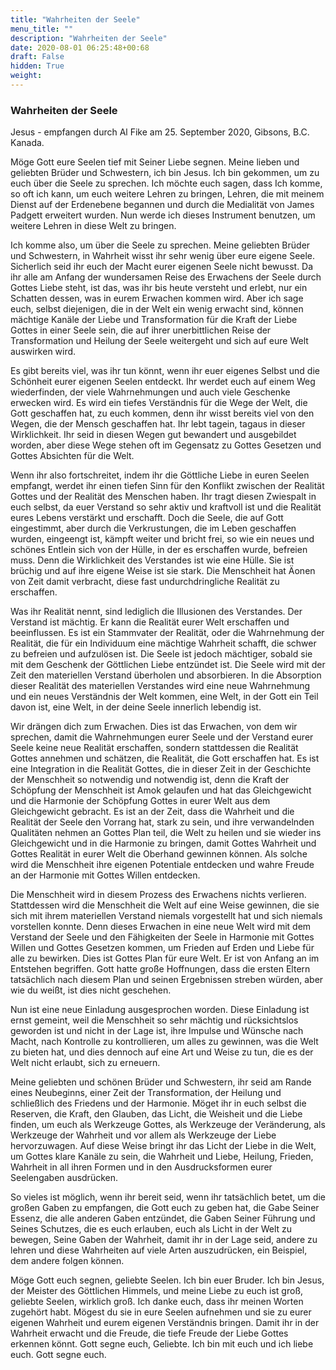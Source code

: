 ```yaml
---
title: "Wahrheiten der Seele"
menu_title: ""
description: "Wahrheiten der Seele"
date: 2020-08-01 06:25:48+00:68
draft: False
hidden: True
weight:
---
```

### Wahrheiten der Seele

Jesus - empfangen durch Al Fike am 25. September 2020, Gibsons, B.C. Kanada.

Möge Gott eure Seelen tief mit Seiner Liebe segnen. Meine lieben und geliebten Brüder und Schwestern, ich bin Jesus. Ich bin gekommen, um zu euch über die Seele zu sprechen. Ich möchte euch sagen, dass Ich komme, so oft ich kann, um euch weitere Lehren zu bringen, Lehren, die mit meinem Dienst auf der Erdenebene begannen und durch die Medialität von James Padgett erweitert wurden. Nun werde ich dieses Instrument benutzen, um weitere Lehren in diese Welt zu bringen.

Ich komme also, um über die Seele zu sprechen. Meine geliebten Brüder und Schwestern, in Wahrheit wisst ihr sehr wenig über eure eigene Seele. Sicherlich seid ihr euch der Macht eurer eigenen Seele nicht bewusst. Da ihr alle am Anfang der wundersamen Reise des Erwachens der Seele durch Gottes Liebe steht, ist das, was ihr bis heute versteht und erlebt, nur ein Schatten dessen, was in eurem Erwachen kommen wird. Aber ich sage euch, selbst diejenigen, die in der Welt ein wenig erwacht sind, können mächtige Kanäle der Liebe und Transformation für die Kraft der Liebe Gottes in einer Seele sein, die auf ihrer unerbittlichen Reise der Transformation und Heilung der Seele weitergeht und sich auf eure Welt auswirken wird.

Es gibt bereits viel, was ihr tun könnt, wenn ihr euer eigenes Selbst und die Schönheit eurer eigenen Seelen entdeckt. Ihr werdet euch auf einem Weg wiederfinden, der viele Wahrnehmungen und auch viele Geschenke erwecken wird. Es wird ein tiefes Verständnis für die Wege der Welt, die Gott geschaffen hat, zu euch kommen, denn ihr wisst bereits viel von den Wegen, die der Mensch geschaffen hat. Ihr lebt tagein, tagaus in dieser Wirklichkeit. Ihr seid in diesen Wegen gut bewandert und ausgebildet worden, aber diese Wege stehen oft im Gegensatz zu Gottes Gesetzen und Gottes Absichten für die Welt.

Wenn ihr also fortschreitet, indem ihr die Göttliche Liebe in euren Seelen empfangt, werdet ihr einen tiefen Sinn für den Konflikt zwischen der Realität Gottes und der Realität des Menschen haben. Ihr tragt diesen Zwiespalt in euch selbst, da euer Verstand so sehr aktiv und kraftvoll ist und die Realität eures Lebens verstärkt und erschafft. Doch die Seele, die auf Gott eingestimmt, aber durch die Verkrustungen, die im Leben geschaffen wurden, eingeengt ist, kämpft weiter und bricht frei, so wie ein neues und schönes Entlein sich von der Hülle, in der es erschaffen wurde, befreien muss. Denn die Wirklichkeit des Verstandes ist wie eine Hülle. Sie ist brüchig und auf ihre eigene Weise ist sie stark. Die Menschheit hat Äonen von Zeit damit verbracht, diese fast undurchdringliche Realität zu erschaffen.

Was ihr Realität nennt, sind lediglich die Illusionen des Verstandes. Der Verstand ist mächtig. Er kann die Realität eurer Welt erschaffen und beeinflussen. Es ist ein Stammvater der Realität, oder die Wahrnehmung der Realität, die für ein Individuum eine mächtige Wahrheit schafft, die schwer zu befreien und aufzulösen ist. Die Seele ist jedoch mächtiger, sobald sie mit dem Geschenk der Göttlichen Liebe entzündet ist. Die Seele wird mit der Zeit den materiellen Verstand überholen und absorbieren. In die Absorption dieser Realität des materiellen Verstandes wird eine neue Wahrnehmung und ein neues Verständnis der Welt kommen, eine Welt, in der Gott ein Teil davon ist, eine Welt, in der deine Seele innerlich lebendig ist.

Wir drängen dich zum Erwachen. Dies ist das Erwachen, von dem wir sprechen, damit die Wahrnehmungen eurer Seele und der Verstand eurer Seele keine neue Realität erschaffen, sondern stattdessen die Realität Gottes annehmen und schätzen, die Realität, die Gott erschaffen hat. Es ist eine Integration in die Realität Gottes, die in dieser Zeit in der Geschichte der Menschheit so notwendig und notwendig ist, denn die Kraft der Schöpfung der Menschheit ist Amok gelaufen und hat das Gleichgewicht und die Harmonie der Schöpfung Gottes in eurer Welt aus dem Gleichgewicht gebracht. Es ist an der Zeit, dass die Wahrheit und die Realität der Seele den Vorrang hat, stark zu sein, und ihre verwandelnden Qualitäten nehmen an Gottes Plan teil, die Welt zu heilen und sie wieder ins Gleichgewicht und in die Harmonie zu bringen, damit Gottes Wahrheit und Gottes Realität in eurer Welt die Oberhand gewinnen können. Als solche wird die Menschheit ihre eigenen Potentiale entdecken und wahre Freude an der Harmonie mit Gottes Willen entdecken.

Die Menschheit wird in diesem Prozess des Erwachens nichts verlieren. Stattdessen wird die Menschheit die Welt auf eine Weise gewinnen, die sie sich mit ihrem materiellen Verstand niemals vorgestellt hat und sich niemals vorstellen konnte. Denn dieses Erwachen in eine neue Welt wird mit dem Verstand der Seele und den Fähigkeiten der Seele in Harmonie mit Gottes Willen und Gottes Gesetzen kommen, um Frieden auf Erden und Liebe für alle zu bewirken. Dies ist Gottes Plan für eure Welt. Er ist von Anfang an im Entstehen begriffen. Gott hatte große Hoffnungen, dass die ersten Eltern tatsächlich nach diesem Plan und seinen Ergebnissen streben würden, aber wie du weißt, ist dies nicht geschehen.

Nun ist eine neue Einladung ausgesprochen worden. Diese Einladung ist ernst gemeint, weil die Menschheit so sehr mächtig und rücksichtslos geworden ist und nicht in der Lage ist, ihre Impulse und Wünsche nach Macht, nach Kontrolle zu kontrollieren, um alles zu gewinnen, was die Welt zu bieten hat, und dies dennoch auf eine Art und Weise zu tun, die es der Welt nicht erlaubt, sich zu erneuern.

Meine geliebten und schönen Brüder und Schwestern, ihr seid am Rande eines Neubeginns, einer Zeit der Transformation, der Heilung und schließlich des Friedens und der Harmonie. Möget ihr in euch selbst die Reserven, die Kraft, den Glauben, das Licht, die Weisheit und die Liebe finden, um euch als Werkzeuge Gottes, als Werkzeuge der Veränderung, als Werkzeuge der Wahrheit und vor allem als Werkzeuge der Liebe hervorzuwagen. Auf diese Weise bringt ihr das Licht der Liebe in die Welt, um Gottes klare Kanäle zu sein, die Wahrheit und Liebe, Heilung, Frieden, Wahrheit in all ihren Formen und in den Ausdrucksformen eurer Seelengaben ausdrücken.

So vieles ist möglich, wenn ihr bereit seid, wenn ihr tatsächlich betet, um die großen Gaben zu empfangen, die Gott euch zu geben hat, die Gabe Seiner Essenz, die alle anderen Gaben entzündet, die Gaben Seiner Führung und Seines Schutzes, die es euch erlauben, euch als Licht in der Welt zu bewegen, Seine Gaben der Wahrheit, damit ihr in der Lage seid, andere zu lehren und diese Wahrheiten auf viele Arten auszudrücken, ein Beispiel, dem andere folgen können.

Möge Gott euch segnen, geliebte Seelen. Ich bin euer Bruder. Ich bin Jesus, der Meister des Göttlichen Himmels, und meine Liebe zu euch ist groß, geliebte Seelen, wirklich groß. Ich danke euch, dass ihr meinen Worten zugehört habt. Mögest du sie in eure Seelen aufnehmen und sie zu eurer eigenen Wahrheit und eurem eigenen Verständnis bringen. Damit ihr in der Wahrheit erwacht und die Freude, die tiefe Freude der Liebe Gottes erkennen könnt. Gott segne euch, Geliebte. Ich bin mit euch und ich liebe euch. Gott segne euch.
